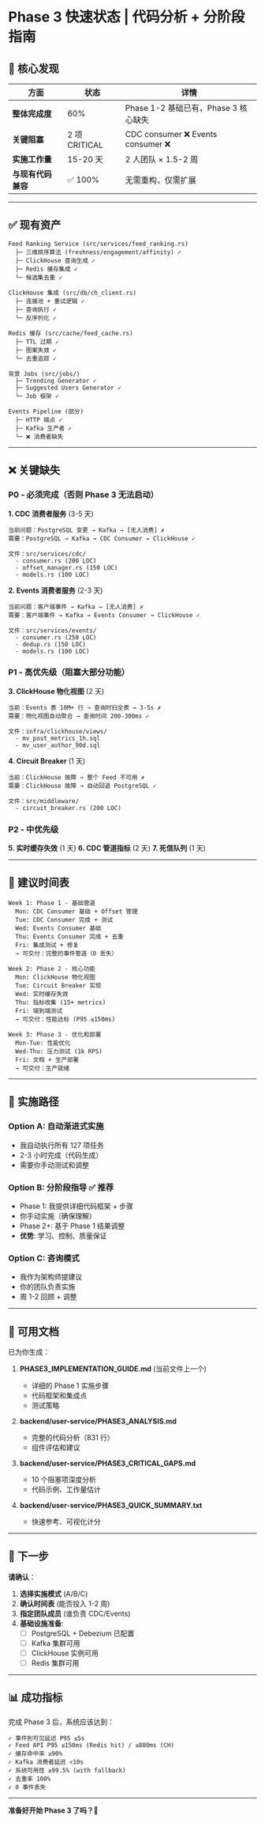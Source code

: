 # Phase 3 快速状态 | 代码分析 + 分阶段指南

## 🎯 核心发现

| 方面 | 状态 | 详情 |
|-----|------|------|
| **整体完成度** | 60% | Phase 1-2 基础已有，Phase 3 核心缺失 |
| **关键阻塞** | 2 项 CRITICAL | CDC consumer ❌ Events consumer ❌ |
| **实施工作量** | 15-20 天 | 2 人团队 × 1.5-2 周 |
| **与现有代码兼容** | ✅ 100% | 无需重构，仅需扩展 |

---

## ✅ 现有资产

```
Feed Ranking Service (src/services/feed_ranking.rs)
  ├─ 三维排序算法 (freshness/engagement/affinity) ✓
  ├─ ClickHouse 查询生成 ✓
  ├─ Redis 缓存集成 ✓
  └─ 候选集去重 ✓

ClickHouse 集成 (src/db/ch_client.rs)
  ├─ 连接池 + 重试逻辑 ✓
  ├─ 查询执行 ✓
  └─ 反序列化 ✓

Redis 缓存 (src/cache/feed_cache.rs)
  ├─ TTL 过期 ✓
  ├─ 图案失效 ✓
  └─ 去重追踪 ✓

背景 Jobs (src/jobs/)
  ├─ Trending Generator ✓
  ├─ Suggested Users Generator ✓
  └─ Job 框架 ✓

Events Pipeline (部分)
  ├─ HTTP 端点 ✓
  ├─ Kafka 生产者 ✓
  └─ ❌ 消费者缺失
```

---

## ❌ 关键缺失

### P0 - 必须完成（否则 Phase 3 无法启动）

**1. CDC 消费者服务** (3-5 天)
```
当前问题：PostgreSQL 变更 → Kafka → [无人消费] ✗
需要：PostgreSQL → Kafka → CDC Consumer → ClickHouse ✓

文件：src/services/cdc/
  - consumer.rs (200 LOC)
  - offset_manager.rs (150 LOC)
  - models.rs (100 LOC)
```

**2. Events 消费者服务** (2-3 天)
```
当前问题：客户端事件 → Kafka → [无人消费] ✗
需要：客户端事件 → Kafka → Events Consumer → ClickHouse ✓

文件：src/services/events/
  - consumer.rs (250 LOC)
  - dedup.rs (150 LOC)
  - models.rs (100 LOC)
```

### P1 - 高优先级（阻塞大部分功能）

**3. ClickHouse 物化视图** (2 天)
```
当前：Events 表 10M+ 行 → 查询时扫全表 → 3-5s ✗
需要：物化视图自动聚合 → 查询时间 200-300ms ✓

文件：infra/clickhouse/views/
  - mv_post_metrics_1h.sql
  - mv_user_author_90d.sql
```

**4. Circuit Breaker** (1 天)
```
当前：ClickHouse 故障 → 整个 Feed 不可用 ✗
需要：ClickHouse 故障 → 自动回退 PostgreSQL ✓

文件：src/middleware/
  - circuit_breaker.rs (200 LOC)
```

### P2 - 中优先级

**5. 实时缓存失效** (1 天)
**6. CDC 管道指标** (2 天)
**7. 死信队列** (1 天)

---

## 📅 建议时间表

```
Week 1: Phase 1 - 基础管道
  Mon: CDC Consumer 基础 + Offset 管理
  Tue: CDC Consumer 完成 + 测试
  Wed: Events Consumer 基础
  Thu: Events Consumer 完成 + 去重
  Fri: 集成测试 + 修复
  → 可交付：完整的事件管道（0 丢失）

Week 2: Phase 2 - 核心功能
  Mon: ClickHouse 物化视图
  Tue: Circuit Breaker 实现
  Wed: 实时缓存失效
  Thu: 指标收集 (15+ metrics)
  Fri: 端到端测试
  → 可交付：性能达标 (P95 ≤150ms)

Week 3: Phase 3 - 优化和部署
  Mon-Tue: 性能优化
  Wed-Thu: 压力测试 (1k RPS)
  Fri: 文档 + 生产部署
  → 可交付：生产就绪
```

---

## 🔧 实施路径

### Option A: 自动渐进式实施
- 我自动执行所有 127 项任务
- 2-3 小时完成（代码生成）
- 需要你手动测试和调整

### Option B: 分阶段指导 ✅ 推荐
- Phase 1: 我提供详细代码框架 + 步骤
- 你手动实施（确保理解）
- Phase 2+: 基于 Phase 1 结果调整
- **优势**: 学习、控制、质量保证

### Option C: 咨询模式
- 我作为架构师提建议
- 你的团队负责实施
- 周 1-2 回顾 + 调整

---

## 📄 可用文档

已为你生成：

1. **PHASE3_IMPLEMENTATION_GUIDE.md** (当前文件上一个)
   - 详细的 Phase 1 实施步骤
   - 代码框架和集成点
   - 测试策略

2. **backend/user-service/PHASE3_ANALYSIS.md**
   - 完整的代码分析（831 行）
   - 组件评估和建议

3. **backend/user-service/PHASE3_CRITICAL_GAPS.md**
   - 10 个阻塞项深度分析
   - 代码示例、工作量估计

4. **backend/user-service/PHASE3_QUICK_SUMMARY.txt**
   - 快速参考、可视化计分

---

## 🎯 下一步

**请确认**：

1. **选择实施模式** (A/B/C)
2. **确认时间表** (能否投入 1-2 周)
3. **指定团队成员** (谁负责 CDC/Events)
4. **基础设施准备**:
   - [ ] PostgreSQL + Debezium 已配置
   - [ ] Kafka 集群可用
   - [ ] ClickHouse 实例可用
   - [ ] Redis 集群可用

---

## 📊 成功指标

完成 Phase 3 后，系统应该达到：

```
✓ 事件到可见延迟 P95 ≤5s
✓ Feed API P95 ≤150ms (Redis hit) / ≤800ms (CH)
✓ 缓存命中率 ≥90%
✓ Kafka 消费者延迟 <10s
✓ 系统可用性 ≥99.5% (with fallback)
✓ 去重率 100%
✓ 0 事件丢失
```

---

**准备好开始 Phase 3 了吗？👀**

